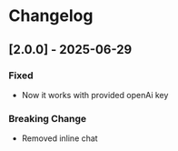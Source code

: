 # Changelog

## [2.0.0] - 2025-06-29

### Fixed

- Now it works with provided openAi key

### Breaking Change

- Removed inline chat
